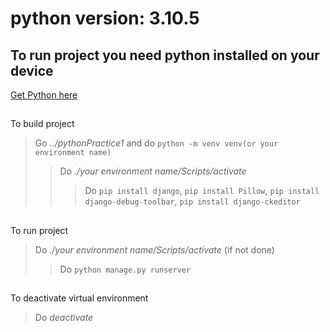 # python version: 3.10.5

###
To run project you need python installed on your device
---
[Get Python here](https://www.python.org/downloads/)

##
To build project 
> Go *../pythonPractice1* and do `python -m venv venv(or your environment name)`
>> Do *./your environment name/Scripts/activate*
>>> Do `pip install django`, `pip install Pillow`, `pip install django-debug-toolbar`, `pip install django-ckeditor`

##
To run project 
> Do *./your environment name/Scripts/activate* (if not done)
>> Do `python manage.py runserver`

##
To deactivate virtual environment
> Do *deactivate*
